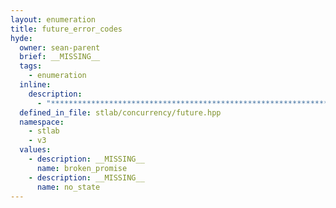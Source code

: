 ```yaml
---
layout: enumeration
title: future_error_codes
hyde:
  owner: sean-parent
  brief: __MISSING__
  tags:
    - enumeration
  inline:
    description:
      - "***********************************************************************************************"
  defined_in_file: stlab/concurrency/future.hpp
  namespace:
    - stlab
    - v3
  values:
    - description: __MISSING__
      name: broken_promise
    - description: __MISSING__
      name: no_state
---
```


